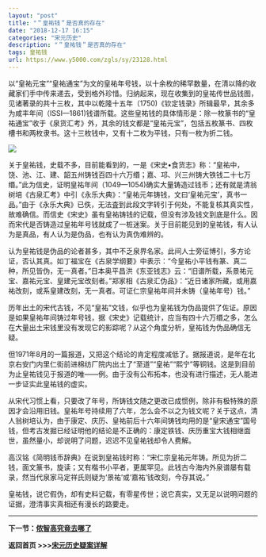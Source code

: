 ```yaml
---
layout: "post"
title: "＂皇祐钱＂是否真的存在"
date: "2018-12-17 16:15"
categories: "宋元历史"
description: "＂皇祐钱＂是否真的存在"
tags: 皇祐钱
url: https://www.y5000.com/zgls/sy/23128.html
---
```






以“皇祐元宝”“皇祐通宝”为文的皇祐年号钱，以十余枚的稀罕数量，在清以降的收藏家们手中传来递去，受到格外珍惜。归纳起来，现在收集到的皇祐传世品钱图，见诸著录的共十三枚，其中以乾隆十五年（1750)《钦定钱录》所辑最早，其余多为咸丰年间（ISSI—1861)钱谱所载。这些皇祐钱的具体情形是：除一枚篆书的“皇祐通宝”收于《泉货汇考》外，其余的钱文都是“皇祐元宝”，包括五枚篆书、四枚槽书和两枚隶书。这十三枚钱中，又有十二枚为平钱，只有一枚为折二钱。

![](https://img.y5000.com/uploads/allimg/170628/8-1F62Q45952350.jpg)

关于皇祐钱，史载不多，目前能看到的，一是《宋史•食货志》称：“皇祐中，饶、池、江、建、韶五州铸钱百四十六万缗；嘉、邛、兴三州铸大铁钱二十七万缗。”此为信史，证明皇祐年间（1049—1054)确实大量铸造过钱币；还有就是清翁树培《古泉汇考》中引《永乐大典》：“皇祐元年铸钱，文曰‘皇祐元宝’，真书一品。”由于《永乐大典》已佚，无法査到此段文字转引于何处，不能复核其真实性，故难确信。而信史《宋史》虽有皇祐铸钱的记载，但没有涉及钱文到底是什么。因而宋代是否铸造过皇祐年号钱就成了一桩迷案。关于目前能见到的皇祐钱，有人认为是真品，有人认为是伪品，也有认为真伪难辨的。

认为皇祐钱是伪品的论者甚多，其中不乏泉界名家。此间人士旁征博引，多方论证，否认其真。如丁福宝在《古泉学纲要》中表示：“今皇祐小平钱有篆、真二种，所见皆伪，无一真者。”日本奥平昌洪《东亚钱志》云：“旧谱所载，系景祐元宝、嘉祐元宝、皇建元宝改刻者。”郑家相《古泉汇伪品》：“近日诸家所藏，或用嘉祐改刻，或系皇建改刻，无一真者。可证仁宗皇祐年间并未铸（皇祐年号）钱。”

历年出土的宋代古钱，不见“皇祐”文钱，似乎也为皇祐钱为伪品提供了佐证。原因是如果皇祐年间铸过年号钱，据《宋史》记载统计，应当有四十六万缗之多，怎么在大量出土宋钱里没有发现它的影踪呢？从这个角度分析，皇祐钱为伪品确信无疑。

但1971年8月的一篇报道，又把这个结论的肯定程度减低了。据报道说，是年在北京右安门内里仁街前进棉纺厂院内出土了“至道”“皇祐”“熙宁”等铜钱。这是到目前为止皇祐钱见于报道的唯——例。由于没有公布拓本，也没有进行描述，无人能进一步证实此皇祐钱的虚实。

从宋代习惯上看，只要改了年号，所铸钱文随之更改已成惯例，除非有极特殊的原因才会沿用旧钱。皇祐年号持续用了六年，怎么会不以之为钱文呢？关于这点，清人翁树培认为，由于康定、庆历、皇祐前后十六年间铸钱均用的是“皇宋通宝”国号钱，但考古发掘已经证明他的结论是不正确的：康定铁钱、庆历重宝大钱相继面世，虽然量小，却说明了问题，迟迟不见皇祐钱却令人费解。

高汉铭《简明钱币辞典》在说到皇祐钱时称：“宋仁宗皇祐元年铸。所见为折二钱，面文篆书，旋读；又有楷书小平者，更属罕见。此钱古今海内外泉谱屡有载录，然当代泉家马定祥氏则疑为‘景祐’或‘嘉祐’钱改刻，今存其说。”

皇祐钱，说它假伪，却有史料记载，有零星传世；说它真实，又无足以说明问题的证据，澄清事实真相还有漫长的路要走。

* * *

**下一节：[侬智高究竟去哪了](https://www.y5000.com/zgls/sy/23129.html)**

**返回首页 >>>[宋元历史疑案详解](https://www.y5000.com/zgls/sy/23199.html)**

